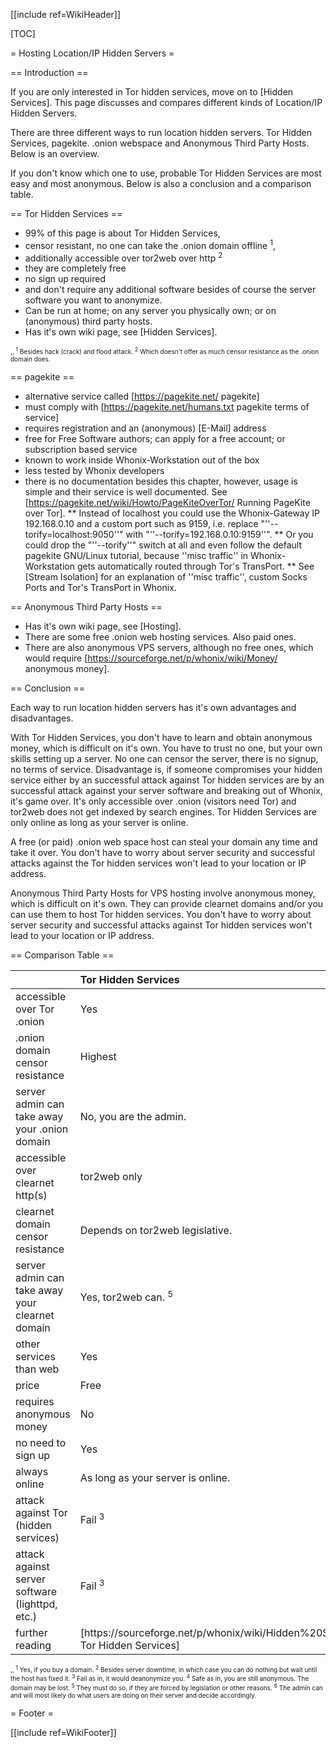 [[include ref=WikiHeader]]

[TOC]

= Hosting Location/IP Hidden Servers =

== Introduction ==

If you are only interested in Tor hidden services, move on to [Hidden Services]. This page discusses and compares different kinds of Location/IP Hidden Servers.

There are three different ways to run location hidden servers. Tor Hidden Services, pagekite. .onion webspace and Anonymous Third Party Hosts. Below is an overview.

If you don't know which one to use, probable Tor Hidden Services are most easy and most anonymous. Below is also a conclusion and a comparison table.

== Tor Hidden Services ==

* 99% of this page is about Tor Hidden Services,
* censor resistant, no one can take the .onion domain offline <sup>1</sup>,
* additionally accessible over tor2web over http <sup>2</sup>
* they are completely free
* no sign up required
* and don't require any additional software besides of course the server software you want to anonymize.
* Can be run at home; on any server you physically own; or on (anonymous) third party hosts.
* Has it's own wiki page, see [Hidden Services].

<font size="-3"> ,, <sup>1</sup> Besides hack (crack) and flood attack. <sup>2</sup> Which doesn't offer as much censor resistance as the .onion domain does. </font>

== pagekite ==

* alternative service called [https://pagekite.net/ pagekite]
* must comply with [https://pagekite.net/humans.txt pagekite terms of service]
* requires registration and an (anonymous) [E-Mail] address
* free for Free Software authors; can apply for a free account; or subscription based service
* known to work inside Whonix-Workstation out of the box
* less tested by Whonix developers
* there is no documentation besides this chapter, however, usage is simple and their service is well documented. See [https://pagekite.net/wiki/Howto/PageKiteOverTor/ Running PageKite over Tor].
** Instead of localhost you could use the Whonix-Gateway IP 192.168.0.10 and a custom port such as 9159, i.e. replace &quot;''--torify=localhost:9050''&quot; with &quot;''--torify=192.168.0.10:9159''&quot;.
** Or you could drop the &quot;''--torify''&quot; switch at all and even follow the default pagekite GNU/Linux tutorial, because ''misc traffic'' in Whonix-Workstation gets automatically routed through Tor's TransPort.
** See [Stream Isolation] for an explanation of ''misc traffic'', custom Socks Ports and Tor's TransPort in Whonix.

== Anonymous Third Party Hosts ==

* Has it's own wiki page, see [Hosting].
* There are some free .onion web hosting services. Also paid ones.
* There are also anonymous VPS servers, although no free ones, which would require [https://sourceforge.net/p/whonix/wiki/Money/ anonymous money].

== Conclusion ==

Each way to run location hidden servers has it's own advantages and disadvantages.

With Tor Hidden Services, you don't have to learn and obtain anonymous money, which is difficult on it's own. You have to trust no one, but your own skills setting up a server. No one can censor the server, there is no signup, no terms of service. Disadvantage is, if someone compromises your hidden service either by an successful attack against Tor hidden services are by an successful attack against your server software and breaking out of Whonix, it's game over. It's only accessible over .onion (visitors need Tor) and tor2web does not get indexed by search engines. Tor Hidden Services are only online as long as your server is online.

A free (or paid) .onion web space host can steal your domain any time and take it over. You don't have to worry about server security and successful attacks against the Tor hidden services won't lead to your location or IP address.

Anonymous Third Party Hosts for VPS hosting involve anonymous money, which is difficult on it's own. They can provide clearnet domains and/or you can use them to host Tor hidden services. You don't have to worry about server security and successful attacks against Tor hidden services won't lead to your location or IP address.

== Comparison Table ==

<table>
<thead>
<tr class="header">
<th align="left"></th>
<th align="left">Tor Hidden Services</th>
<th align="left">pagekite</th>
<th align="left">.onion webspace</th>
<th align="left">Anonymous Third Party Hosts</th>
</tr>
</thead>
<tbody>
<tr class="odd">
<td align="left">accessible over Tor .onion</td>
<td align="left">Yes</td>
<td align="left">No</td>
<td align="left">Yes</td>
<td align="left">Yes, if you install Tor.</td>
</tr>
<tr class="even">
<td align="left">.onion domain censor resistance</td>
<td align="left">Highest</td>
<td align="left">There is no .onion domain.</td>
<td align="left">Depends on .onion webspace host. <sup>6</sup></td>
<td align="left">Depends on Anonymous Third Party Hosts. <sup>6</sup></td>
</tr>
<tr class="odd">
<td align="left">server admin can take away your .onion domain</td>
<td align="left">No, you are the admin.</td>
<td align="left">There is no .onion domain.</td>
<td align="left">Yes</td>
<td align="left">Yes</td>
</tr>
<tr class="even">
<td align="left">accessible over clearnet http(s)</td>
<td align="left">tor2web only</td>
<td align="left">Yes</td>
<td align="left">tor2web only</td>
<td align="left">Yes <sup>1</sup></td>
</tr>
<tr class="odd">
<td align="left">clearnet domain censor resistance</td>
<td align="left">Depends on tor2web legislative.</td>
<td align="left">Depends on pagekite legislative.</td>
<td align="left">Depends on tor2web legislative.</td>
<td align="left">Depends on Anonymous Third Party Hosts legislative.</td>
</tr>
<tr class="even">
<td align="left">server admin can take away your clearnet domain</td>
<td align="left">Yes, tor2web can. <sup>5</sup></td>
<td align="left">Yes <sup>5</sup></td>
<td align="left">Yes, tor2web can. <sup>5</sup></td>
<td align="left">Yes <sup>5</sup></td>
</tr>
<tr class="odd">
<td align="left">other services than web</td>
<td align="left">Yes</td>
<td align="left">Yes</td>
<td align="left">No</td>
<td align="left">Yes</td>
</tr>
<tr class="even">
<td align="left">price</td>
<td align="left">Free</td>
<td align="left">Depends</td>
<td align="left">Some are free</td>
<td align="left">Paid only</td>
</tr>
<tr class="odd">
<td align="left">requires anonymous money</td>
<td align="left">No</td>
<td align="left">Depends</td>
<td align="left">Depends</td>
<td align="left">Yes</td>
</tr>
<tr class="even">
<td align="left">no need to sign up</td>
<td align="left">Yes</td>
<td align="left">No</td>
<td align="left">No</td>
<td align="left">No</td>
</tr>
<tr class="odd">
<td align="left">always online</td>
<td align="left">As long as your server is online.</td>
<td align="left">As long as your server is online.</td>
<td align="left">Yes <sup>2</sup></td>
<td align="left">Yes <sup>2</sup></td>
</tr>
<tr class="even">
<td align="left">attack against Tor (hidden services)</td>
<td align="left">Fail <sup>3</sup></td>
<td align="left">Fail <sup>3</sup></td>
<td align="left">Safe <sup>4</sup></td>
<td align="left">Safe <sup>4</sup></td>
</tr>
<tr class="odd">
<td align="left">attack against server software (lighttpd, etc.)</td>
<td align="left">Fail <sup>3</sup></td>
<td align="left">Fail <sup>3</sup></td>
<td align="left">Safe <sup>4</sup></td>
<td align="left">Safe <sup>4</sup></td>
</tr>
<tr class="even">
<td align="left">further reading</td>
<td align="left">[https://sourceforge.net/p/whonix/wiki/Hidden%20Services/ Tor Hidden Services]</td>
<td align="left">[https://pagekite.net/ pagekite]</td>
<td align="left">[https://sourceforge.net/p/whonix/wiki/Hosting/ Anonymous Third Party Hosts]</td>
<td align="left">[https://sourceforge.net/p/whonix/wiki/Hosting/ Anonymous Third Party Hosts]</td>
</tr>
</tbody>
</table>

<font size="-3"> ,, <sup>1</sup> Yes, if you buy a domain. <sup>2</sup> Besides server downtime, in which case you can do nothing but wait until the host has fixed it. <sup>3</sup> Fail as in, it would deanonymize you. <sup>4</sup> Safe as in, you are still anonymous. The domain may be lost. <sup>5</sup> They must do so, if they are forced by legislation or other reasons. <sup>6</sup> The admin can and will most likely do what users are doing on their server and decide accordingly. </font>

= Footer =

[[include ref=WikiFooter]]

